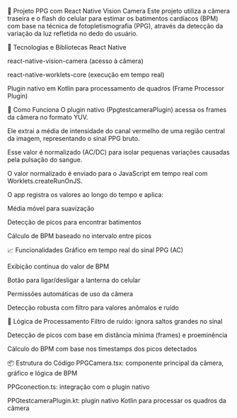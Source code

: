 📱 Projeto PPG com React Native Vision Camera
Este projeto utiliza a câmera traseira e o flash do celular para estimar os batimentos cardíacos (BPM) com base na técnica de fotopletismografia (PPG), através da detecção da variação da luz refletida no dedo do usuário.

🔧 Tecnologias e Bibliotecas
React Native

react-native-vision-camera (acesso à câmera)

react-native-worklets-core (execução em tempo real)

Plugin nativo em Kotlin para processamento de quadros (Frame Processor Plugin)

🚀 Como Funciona
O plugin nativo (PpgtestcameraPlugin) acessa os frames da câmera no formato YUV.

Ele extrai a média de intensidade do canal vermelho de uma região central da imagem, representando o sinal PPG bruto.

Esse valor é normalizado (AC/DC) para isolar pequenas variações causadas pela pulsação do sangue.

O valor normalizado é enviado para o JavaScript em tempo real com Worklets.createRunOnJS.

O app registra os valores ao longo do tempo e aplica:

Média móvel para suavização

Detecção de picos para encontrar batimentos

Cálculo de BPM baseado no intervalo entre picos

📈 Funcionalidades
Gráfico em tempo real do sinal PPG (AC)

Exibição contínua do valor de BPM

Botão para ligar/desligar a lanterna do celular

Permissões automáticas de uso da câmera

Detecção robusta com filtro para valores anômalos e ruído

🧠 Lógica de Processamento
Filtro de ruído: ignora saltos grandes no sinal

Detecção de picos com base em distância mínima (frames) e proeminência

Cálculo do BPM com base nos timestamps dos picos detectados

📦 Estrutura do Código
PPGCamera.tsx: componente principal da câmera, gráfico e lógica de BPM

PPGconection.ts: integração com o plugin nativo

PPGtestcameraPlugin.kt: plugin nativo Kotlin para processar os quadros da câmera
